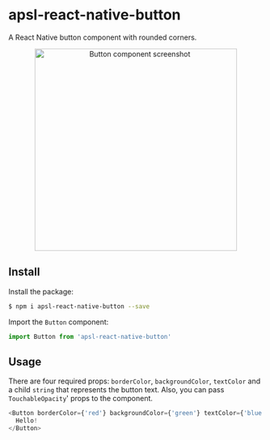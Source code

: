 # apsl-react-native-button

A React Native button component with rounded corners.

<p align="center">
<img src="https://raw.githubusercontent.com/wiki/APSL/react-native-button/button.png" alt="Button component screenshot" width="400">
</p>

## Install

Install the package:

```bash
$ npm i apsl-react-native-button --save
```

Import the ``Button`` component:

```javascript
import Button from 'apsl-react-native-button'
```

## Usage

There are four required props: ``borderColor``, ``backgroundColor``, ``textColor`` and a child ``string`` that represents the button text. Also, you can pass ``TouchableOpacity``' props to the component.

```javascript
<Button borderColor={'red'} backgroundColor={'green'} textColor={'blue'}>
  Hello!
</Button>
```
